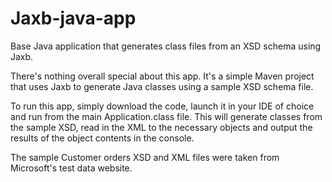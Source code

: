 # Jaxb-java-app
Base Java application that generates class files from an XSD schema using Jaxb.

There's nothing overall special about this app. It's a simple Maven project that uses Jaxb to generate Java classes using a sample XSD schema file.

To run this app, simply download the code, launch it in your IDE of choice and run from the main Application.class file. This will generate classes from the sample XSD, read in the XML to the necessary objects and output the results of the object contents in the console.

The sample Customer orders XSD and XML files were taken from Microsoft's test data website.
